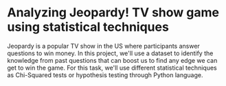 # Analyzing Jeopardy! TV show game using statistical techniques

Jeopardy is a popular TV show in the US where participants answer questions to win money. In this project, we'll use a dataset to identify the knowledge from past questions that can boost us to find any edge we can get to win the game. For this task, we'll use different statistical techniques as Chi-Squared tests or hypothesis testing through Python language.
